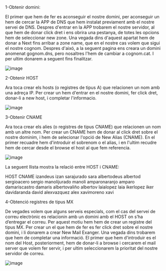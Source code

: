 1-Obtenir domini:

El primer que hem de fer es aconseguir el nostre domini, per aconseguir un hem de cercar la APP de DNS que hem instalat previament amb el nostre servei de DNS. Despres d'entrar en la APP trobarem el nostre servidor, al que hem de donar click dret i ens obrira una pestanya, de totes les opcions hem de seleccionar new zone. Una vegada dins d'aquest apartat hem de donar a Next fins arribar a zone name, que en el nostre cas volem que sigui el nostre cognom. Despres d'aixó, a la seguent pagina ens creara un domini anomenat gognom.dns, pero nosaltres l'hem de cambiar a cognom.cat. I per ultim donarem a seguent fins finalitzar.

![image](https://github.com/AitoDJ/deus-mp07-uf01-04-dns-win2020/assets/145341924/e283e86f-6a89-4d92-a918-e855662e56e1)

2-Obtenir HOST

Ara toca crear els hosts (o registres de tipus A) que relacionen un nom amb una adreça IP. Per crear un hem d'entrar en el nostre domini, fer click dret, donar-li a new host, i completar l'informacio.

![image](https://github.com/AitoDJ/deus-mp07-uf01-04-dns-win2020/assets/145341924/dc5e4993-d9d6-44c5-8402-c2cfcb5b1f5e)

3-Obtenir CNAME

Ara toca crear els alies (o registres de tipus CNAME) que relacionen un nom amb un altre nom. Per crear un CNAME hem de donar al click dret sobre el nostre dominim, i hem de selecionar l'opció de New Alias (CNAME). En el primer recuadre hem d'introduir el sobrenom o el alias, i en l'ultim recudre hem de cercar desde el browse el host al que fem referencia.

![image](https://github.com/AitoDJ/deus-mp07-uf01-04-dns-win2020/assets/145341924/197d95c5-5daf-41a4-aea7-7a5ac40a4fe3)

La seguent llista mostra la relació entre HOST i CNAME:

HOST            CNAME
izandeus        izan
sarajurado      sara
albertodeus     albertod
sergioacero     sergio
manolijurado    manoli
amparonaranjo   amparo
damariscastro   damaris
albertovaliño   albertov
laialopez       laia
ikerlopez       iker
davidaranda     david
alexvazquez     alex
xavimoreno      xavi

4-Obtenció registres de tipus MX

De vegades volem que alguns serveis especials, com el cas del servei de correu electrònic es relacionin amb un domini amb el HOST on s’ha d’entregar el correu. Per aquest motiu hem hem de crear un registre del tipus MX. Per crear un el que hem de fer es fer click dret sobre el nostre domini, i li donarem a crear New Mail Exanger. Una vegada dins trobarem que hem de completar una informació. El primer que hem d'introduir es el nom del Host, posteriorment, hem de donar-li a browse i cercarem el mail server que volem fer servir, i per ultim seleccionarem la prioritat del nostre servidor de correu.

![image](https://github.com/AitoDJ/deus-mp07-uf01-04-dns-win2020/assets/145341924/8ecdcaf8-9b2e-40ed-be92-655e9489a1d9)



